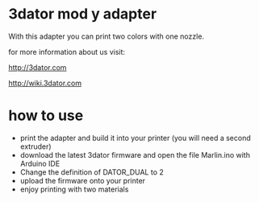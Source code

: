 # 3dator mod y adapter
With this adapter you can print two colors with one nozzle.

for more information about us visit:

http://3dator.com

http://wiki.3dator.com

# how to use
* print the adapter and build it into your printer (you will need a second extruder)
* download the latest 3dator firmware and open the file Marlin.ino with Arduino IDE
* Change the definition of DATOR_DUAL to 2
* upload the firmware onto your printer
* enjoy printing with two materials
